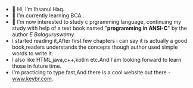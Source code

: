- 👋 Hi, I’m Ihsanul Haq.
- 🌱 I’m currently learning BCA .
- 👀 I’m now interested to study c prgramming language, continuing my study with help of a text book named "<b>programming in ANSI-C</b>" by the author <i>E Balaguruswamy</i>.
- I started reading it,After first few chapters i can say it is actually a good book,readers understands the concepts though author used simple words to write it.
- I also like HTML,java,c++,kotlin etc.And I'am looking forward to learn those in future time.
-  I'm practicing to type fast,And there is a cool website out there - <a href="https://www.keybr.com/">www.keybr.com</a>.

<!---
ihsanul1234/ihsanul1234 is a ✨ special ✨ repository because its `README.md` (this file) appears on your GitHub profile.
You can click the Preview link to take a look at your changes.
--->
